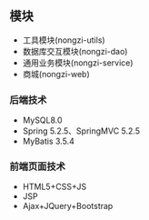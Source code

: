 ## 模块
* 工具模块(nongzi-utils)
* 数据库交互模块(nongzi-dao)
* 通用业务模块(nongzi-service)
* 商城(nongzi-web)

### 后端技术

* MySQL8.0 
* Spring 5.2.5、SpringMVC 5.2.5
* MyBatis 3.5.4

### 前端页面技术
* HTML5+CSS+JS
* JSP
* Ajax+JQuery+Bootstrap